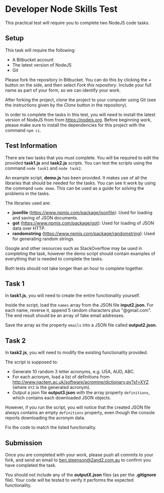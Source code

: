 # Developer Node Skills Test

This practical test will require you to complete two NodeJS code tasks.

## Setup

This task will require the following:

- A Bitbucket account
- The latest version of NodeJS
- Git

Please fork the repository in Bitbucket. You can do this by clicking the *+* button on the side, and then select *Fork this repository*. Include your full name as part of your form, so we can identify your work.

After forking the project, clone the project to your computer using Git (see the instructions given by the *Clone* button in the repository).

In order to complete the tasks in this test, you will need to install the latest version of NodeJS from from <https://nodejs.org>. Before beginning work, please make sure to install the dependencies for this project with the command `npm ci`.

## Test Information

There are two tasks that you must complete. You will be required to edit the provided **task1.js** and **task2.js** scripts. You can test the scripts using the command `node task1` and `node task2`.

An example script, **demo.js** has been provided. It makes use of all the libraries that should be needed for the tasks. You can see it work by using the command `node demo`. This can be used as a guide for solving the problems in the tasks.

The libraries used are:

- **jsonfile** (<https://www.npmjs.com/package/jsonfile>): Used for loading and saving of JSON documents.
- **got** (<https://www.npmjs.com/package/got>): Used for loading of JSON data over HTTP.
- **randomstring** (<https://www.npmjs.com/package/randomstring>): Used for generating random strings.

Google and other resources such as StackOverflow may be used in completing the task, however the demo script should contain examples of everything that is needed to complete the tasks.

Both tests should not take longer than an hour to complete together.

## Task 1

In **task1.js**, you will need to create the entire functionality yourself.

Inside the script, load the `names` array from the JSON file **input2.json**. For each name, reverse it, append 5 random characters plus "@gmail.com". The end result should be an array of fake email addresses.

Save the array as the property `emails` into a JSON file called **output2.json**.

## Task 2

In **task2.js**, you will need to modify the existing functionality provided.

The script is supposed to:

- Generate 10 random 3 letter acronyms, e.g. USA, AUD, ABC.
- For each acronym, load a list of definitions from <http://www.nactem.ac.uk/software/acromine/dictionary.py?sf=XYZ> (where `XYZ` is the generated acronym).
- Output a json file **output3.json** with the array property `definitions`, which contains each downloaded JSON objects.

However, if you run the script, you will notice that the created JSON file always contains an empty `definitions` property, even though the console reports downloading the acronym data.

Fix the code to match the listed functionality.

## Submission

Once you are completed with your work, please push all commits to your fork, and send an email to <ben.steenson@2and2.com.au> to confirm you have completed the task.

You should not include any of the **outputX.json** files (as per the **.gitignore** file). Your code will be tested to verify it performs the expected functionality.
